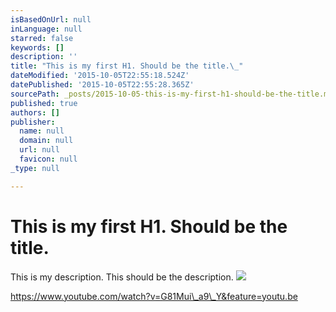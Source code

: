 ```yaml
---
isBasedOnUrl: null
inLanguage: null
starred: false
keywords: []
description: ''
title: "This is my first H1. Should be the title.\_"
dateModified: '2015-10-05T22:55:18.524Z'
datePublished: '2015-10-05T22:55:28.365Z'
sourcePath: _posts/2015-10-05-this-is-my-first-h1-should-be-the-title.md
published: true
authors: []
publisher:
  name: null
  domain: null
  url: null
  favicon: null
_type: null

---
```

# This is my first H1\. Should be the title. 

This is my description. This should be the description. ![](https://the-grid-user-content.s3-us-west-2.amazonaws.com/b3ba5942-b187-4d4f-abae-8cd0a077adf0.jpg)

https://www.youtube.com/watch?v=G81Mui\_a9\_Y&feature=youtu.be